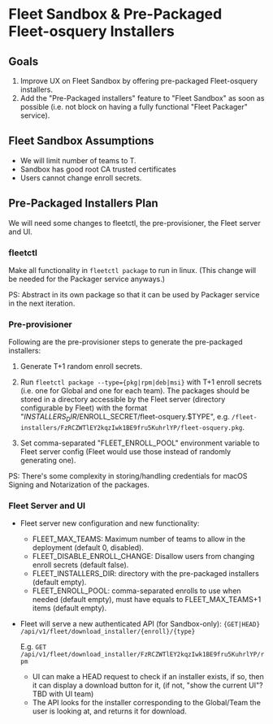 # Fleet Sandbox & Pre-Packaged Fleet-osquery Installers

## Goals

1. Improve UX on Fleet Sandbox by offering pre-packaged Fleet-osquery installers.
2. Add the "Pre-Packaged installers" feature to "Fleet Sandbox" as soon as possible (i.e. not block on having a fully functional "Fleet Packager" service).

## Fleet Sandbox Assumptions

- We will limit number of teams to T.
- Sandbox has good root CA trusted certificates
- Users cannot change enroll secrets.

## Pre-Packaged Installers Plan

We will need some changes to fleetctl, the pre-provisioner, the Fleet server and UI.

### fleetctl

Make all functionality in `fleetctl package` to run in linux. (This change will be needed for the Packager service anyways.)

PS: Abstract in its own package so that it can be used by Packager service in the next iteration.

### Pre-provisioner

Following are the pre-provisioner steps to generate the pre-packaged installers:

1. Generate T+1 random enroll secrets.
	
2. Run `fleetctl package --type={pkg|rpm|deb|msi}` with T+1 enroll secrets (i.e. one for Global and one for each team).
The packages should be stored in a directory accessible by the Fleet server (directory configurable by Fleet) with the format
"$INSTALLERS_DIR/$ENROLL_SECRET/fleet-osquery.$TYPE", e.g. `/fleet-installers/FzRCZWTlEY2kqzIwk1BE9fru5KuhrlYP/fleet-osquery.pkg`.
	
3. Set comma-separated "FLEET_ENROLL_POOL" environment variable to Fleet server config (Fleet would use those instead of randomly generating one).

PS: There's some complexity in storing/handling credentials for macOS Signing and Notarization of the packages.

### Fleet Server and UI

- Fleet server new configuration and new functionality:
	- FLEET_MAX_TEAMS: Maximum number of teams to allow in the deployment (default 0, disabled).
	- FLEET_DISABLE_ENROLL_CHANGE: Disallow users from changing enroll secrets (default false).
	- FLEET_INSTALLERS_DIR: directory with the pre-packaged installers (default empty).
	- FLEET_ENROLL_POOL: comma-separated enrolls to use when needed (default empty), must have equals to FLEET_MAX_TEAMS+1 items (default empty).
	
- Fleet will serve a new authenticated API (for Sandbox-only):
  `{GET|HEAD} /api/v1/fleet/download_installer/{enroll}/{type}`

  E.g. `GET /api/v1/fleet/download_installer/FzRCZWTlEY2kqzIwk1BE9fru5KuhrlYP/rpm`

	- UI can make a HEAD request to check if an installer exists, if so, then it can display a download button for it, (if not, "show the current UI"? TBD with UI team)
	- The API looks for the installer corresponding to the Global/Team the user is looking at, and returns it for download.
